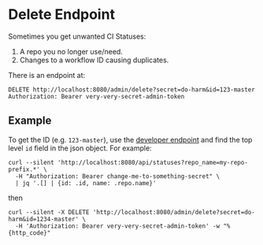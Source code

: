 # Delete Endpoint

Sometimes you get unwanted CI Statuses:
1. A repo you no longer use/need.
2. Changes to a workflow ID causing duplicates.

There is an endpoint at:

```http request
DELETE http://localhost:8080/admin/delete?secret=do-harm&id=123-master
Authorization: Bearer very-very-secret-admin-token
```

## Example

To get the ID (e.g. `123-master`), use the [developer endpoint](./Xbar-plugin.md) and find the top level `id` field in the json object.
For example:
```shell
curl --silent 'http://localhost:8080/api/statuses?repo_name=my-repo-prefix.*' \
  -H "Authorization: Bearer change-me-to-something-secret" \
  | jq '.[] | {id: .id, name: .repo.name}'
```

then
```shell
curl --silent -X DELETE 'http://localhost:8080/admin/delete?secret=do-harm&id=1234-master' \
  -H 'Authorization: Bearer very-very-secret-admin-token' -w "%{http_code}"
```
